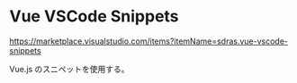 # Vue VSCode Snippets

<https://marketplace.visualstudio.com/items?itemName=sdras.vue-vscode-snippets>

Vue.js のスニペットを使用する。
